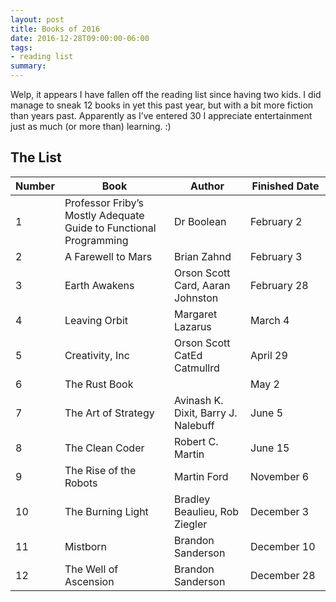 ```yaml
---
layout: post
title: Books of 2016
date: 2016-12-28T09:00:00-06:00
tags:
- reading list
summary:
---
```


Welp, it appears I have fallen off the reading list since having two kids. I did
manage to sneak 12 books in yet this past year, but with a bit more fiction than
years past. Apparently as I’ve entered 30 I appreciate entertainment just as
much (or more than) learning. :)

## The List

<table class="numbered">
  <thead>
    <tr>
      <th scope="col"><span class="visuallyhidden">Number</span></th>
      <th scope="col">Book</th>
      <th scope="col">Author</th>
      <th scope="col" style="width:7em">Finished Date</th>
    </tr>
  </thead>
  <tbody>
    <tr>
      <td>1</td>
      <td>Professor Friby’s Mostly Adequate Guide to Functional Programming</td>
      <td>Dr Boolean</td>
      <td>February 2</td>
    </tr>
    <tr>
      <td>2</td>
      <td>A Farewell to Mars</td>
      <td>Brian Zahnd</td>
      <td>February 3</td>
    </tr>
    <tr>
      <td>3</td>
      <td>Earth Awakens</td>
      <td>Orson Scott Card, Aaran Johnston</td>
      <td>February 28</td>
    </tr>
    <tr>
      <td>4</td>
      <td>Leaving Orbit</td>
      <td>Margaret Lazarus</td>
      <td>March 4</td>
    </tr>
    <tr>
      <td>5</td>
      <td>Creativity, Inc</td>
      <td>Orson Scott CatEd Catmullrd</td>
      <td>April 29</td>
    </tr>
    <tr>
      <td>6</td>
      <td>The Rust Book</td>
      <td></td>
      <td>May 2</td>
    </tr>
    <tr>
      <td>7</td>
      <td>The Art of Strategy</td>
      <td>Avinash K. Dixit, Barry J. Nalebuff</td>
      <td>June 5</td>
    </tr>
    <tr>
      <td>8</td>
      <td>The Clean Coder</td>
      <td>Robert C. Martin</td>
      <td>June 15</td>
    </tr>
    <tr>
      <td>9</td>
      <td>The Rise of the Robots</td>
      <td>Martin Ford</td>
      <td>November 6</td>
    </tr>
    <tr>
      <td>10</td>
      <td>The Burning Light</td>
      <td>Bradley Beaulieu, Rob Ziegler</td>
      <td>December 3</td>
    </tr>
    <tr>
      <td>11</td>
      <td>Mistborn</td>
      <td>Brandon Sanderson</td>
      <td>December 10</td>
    </tr>
    <tr>
      <td>12</td>
      <td>The Well of Ascension</td>
      <td>Brandon Sanderson</td>
      <td>December 28</td>
    </tr>
  </tbody>
</table>

